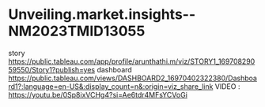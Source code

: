 # Unveiling.market.insights--NM2023TMID13055
story    https://public.tableau.com/app/profile/arunthathi.m/viz/STORY1_16970829059550/Story1?publish=yes
dashboard   https://public.tableau.com/views/DASHBOARD2_16970402322380/Dashboard1?:language=en-US&:display_count=n&:origin=viz_share_link
VIDEO  : https://youtu.be/0Sp8ixVCHg4?si=Ae6tdr4MFsYCVoGi
